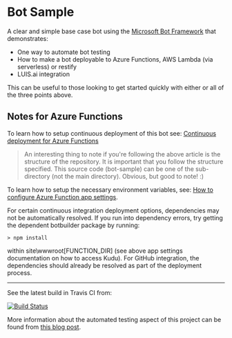 # Bot Sample

A clear and simple base case bot using the [Microsoft Bot Framework](https://dev.botframework.com) that demonstrates:

* One way to automate bot testing 
* How to make a bot deployable to Azure Functions, AWS Lambda (via serverless) or restify
* LUIS.ai integration

This can be useful to those looking to get started quickly with either or all of the three points above. 

## Notes for Azure Functions

To learn how to setup continuous deployment of this bot see: [Continuous deployment for Azure Functions](https://docs.microsoft.com/en-us/azure/azure-functions/functions-continuous-deployment)

> An interesting thing to note if you're following the above article is the structure of the repository. It is important that you follow the structure specified. This source code (bot-sample) can be one of the sub-directory (not the main directory). Obvious, but good to note! :)

To learn how to setup the necessary environment variables, see: [How to configure Azure Function app settings](https://docs.microsoft.com/en-us/azure/azure-functions/functions-how-to-use-azure-function-app-settings). 

For certain continuous integration deployment options, dependencies may not be automatically resolved. If you run into dependency errors, try getting the dependent botbuilder package by running:

```
> npm install
```

within site\wwwroot\[FUNCTION_DIR] (see above app settings documentation on how to access Kudu). For GitHub integration, the dependencies should already be resolved as part of the deployment process.

---

See the latest build in Travis CI from:

[![Build Status](https://travis-ci.org/vjrantal/bot-sample.svg?branch=master)](https://travis-ci.org/vjrantal/bot-sample)

More information about the automated testing aspect of this project can be found from [this blog post](http://blog.vjrantal.net/2016/10/24/continuous-delivery-of-a-node-js-bot/).

